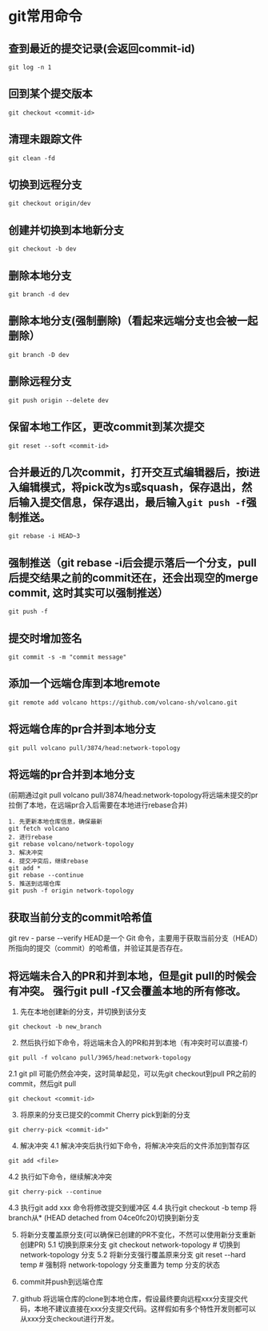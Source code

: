 # git常用命令

## 查到最近的提交记录(会返回commit-id)
```
git log -n 1
```

## 回到某个提交版本
```
git checkout <commit-id>
```

## 清理未跟踪文件
```
git clean -fd
```

## 切换到远程分支
```
git checkout origin/dev
```

## 创建并切换到本地新分支
```
git checkout -b dev
```

## 删除本地分支
```
git branch -d dev
```

## 删除本地分支(强制删除)（看起来远端分支也会被一起删除）
```
git branch -D dev
```


## 删除远程分支
```
git push origin --delete dev
```

## 保留本地工作区，更改commit到某次提交
```
git reset --soft <commit-id>
```

## 合并最近的几次commit，打开交互式编辑器后，按i进入编辑模式，将pick改为s或squash，保存退出，然后输入提交信息，保存退出，最后输入`git push -f`强制推送。
```
git rebase -i HEAD~3
```

## 强制推送（git rebase -i后会提示落后一个分支，pull后提交结果之前的commit还在，还会出现空的merge commit, 这时其实可以强制推送）
```
git push -f
```

## 提交时增加签名
```
git commit -s -m "commit message"
```

## 添加一个远端仓库到本地remote
```
git remote add volcano https://github.com/volcano-sh/volcano.git
```

## 将远端仓库的pr合并到本地分支
```
git pull volcano pull/3874/head:network-topology
```

## 将远端的pr合并到本地分支
(前期通过git pull volcano pull/3874/head:network-topology将远端未提交的pr拉倒了本地，在远端pr合入后需要在本地进行rebase合并)
```
1. 先更新本地仓库信息，确保最新
git fetch volcano
2. 进行rebase
git rebase volcano/network-topology
3. 解决冲突
4. 提交冲突后，继续rebase
git add *
git rebase --continue
5. 推送到远端仓库
git push -f origin network-topology
```

## 获取当前分支的commit哈希值
git rev - parse --verify HEAD是一个 Git 命令，主要用于获取当前分支（HEAD）所指向的提交（commit）的哈希值，并验证其是否存在。

## 将远端未合入的PR和并到本地，但是git pull的时候会有冲突。 强行git pull -f又会覆盖本地的所有修改。
1. 先在本地创建新的分支，并切换到该分支
```
git checkout -b new_branch
```
2. 然后执行如下命令，将远端未合入的PR和并到本地（有冲突时可以直接-f）
```
git pull -f volcano pull/3965/head:network-topology
```
2.1 git pll 可能仍然会冲突，这时简单起见，可以先git checkout到pull PR之前的commit，然后git pull
```
git checkout <commit-id>
```

3. 将原来的分支已提交的commit Cherry pick到新的分支
```
git cherry-pick <commit-id>"
```
4. 解决冲突
4.1 解决冲突后执行如下命令，将解决冲突后的文件添加到暂存区
```
git add <file>
```
4.2 执行如下命令，继续解决冲突
```
git cherry-pick --continue
```
4.3 执行git add xxx 命令将修改提交到缓冲区
4.4 执行git checkout -b temp 将branch从* (HEAD detached from 04ce0fc20)切换到新分支

5. 将新分支覆盖原分支(可以确保已创建的PR不变化，不然可以使用新分支重新创建PR)
5.1 切换到原来分支
git checkout network-topology  # 切换到 network-topology 分支
5.2 将新分支强行覆盖原来分支
git reset --hard temp  # 强制将 network-topology 分支重置为 temp 分支的状态

6. commit并push到远端仓库

7. github 将远端仓库的clone到本地仓库，假设最终要向远程xxx分支提交代码，本地不建议直接在xxx分支提交代码。这样假如有多个特性开发则都可以从xxx分支checkout进行开发。